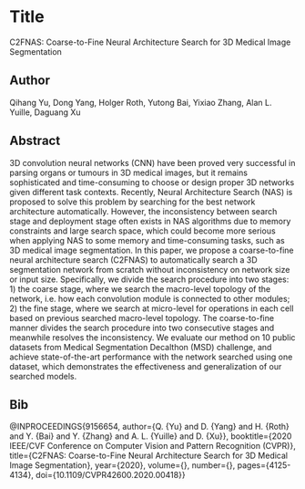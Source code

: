 # Title
C2FNAS: Coarse-to-Fine Neural Architecture Search for 3D Medical Image Segmentation

## Author
Qihang Yu, Dong Yang, Holger Roth, Yutong Bai, Yixiao Zhang, Alan L. Yuille, Daguang Xu

## Abstract
3D convolution neural networks (CNN) have been proved very successful in parsing organs or tumours in 3D medical images, but it remains sophisticated and time-consuming to choose or design proper 3D networks given different task contexts. Recently, Neural Architecture Search (NAS) is proposed to solve this problem by searching for the best network architecture automatically. However, the inconsistency between search stage and deployment stage often exists in NAS algorithms due to memory constraints and large search space, which could become more serious when applying NAS to some memory and time-consuming tasks, such as 3D medical image segmentation. In this paper, we propose a coarse-to-fine neural architecture search (C2FNAS) to automatically search a 3D segmentation network from scratch without inconsistency on network size or input size. Specifically, we divide the search procedure into two stages: 1) the coarse stage, where we search the macro-level topology of the network, i.e. how each convolution module is connected to other modules; 2) the fine stage, where we search at micro-level for operations in each cell based on previous searched macro-level topology. The coarse-to-fine manner divides the search procedure into two consecutive stages and meanwhile resolves the inconsistency. We evaluate our method on 10 public datasets from Medical Segmentation Decalthon (MSD) challenge, and achieve state-of-the-art performance with the network searched using one dataset, which demonstrates the effectiveness and generalization of our searched models.

## Bib
@INPROCEEDINGS{9156654,  author={Q. {Yu} and D. {Yang} and H. {Roth} and Y. {Bai} and Y. {Zhang} and A. L. {Yuille} and D. {Xu}},  booktitle={2020 IEEE/CVF Conference on Computer Vision and Pattern Recognition (CVPR)},   title={C2FNAS: Coarse-to-Fine Neural Architecture Search for 3D Medical Image Segmentation},   year={2020},  volume={},  number={},  pages={4125-4134},  doi={10.1109/CVPR42600.2020.00418}}